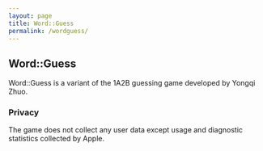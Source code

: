 ```yaml
---
layout: page
title: Word::Guess
permalink: /wordguess/
---
```


## Word::Guess

Word::Guess is a variant of the 1A2B guessing game developed by Yongqi Zhuo.

### Privacy

The game does not collect any user data except usage and diagnostic statistics collected by Apple.
